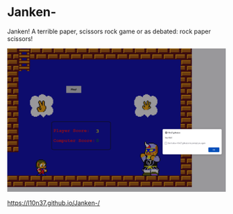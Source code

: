 # Janken-
Janken!
A terrible paper, scissors rock game
or as debated: rock paper scissors!

![alt text](screenshotJanken.png)

https://l10n37.github.io/Janken-/
